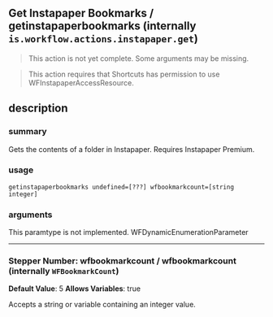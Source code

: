 
## Get Instapaper Bookmarks / getinstapaperbookmarks (internally `is.workflow.actions.instapaper.get`)

> This action is not yet complete. Some arguments may be missing.


> This action requires that Shortcuts has permission to use WFInstapaperAccessResource.


## description
### summary
Gets the contents of a folder in Instapaper. Requires Instapaper Premium.


### usage
`getinstapaperbookmarks undefined=[???] wfbookmarkcount=[string integer]`

### arguments
This paramtype is not implemented. WFDynamicEnumerationParameter

---

### Stepper Number: wfbookmarkcount / wfbookmarkcount (internally `WFBookmarkCount`)
**Default Value**: 5
**Allows Variables**: true


Accepts a string 
or variable
containing an integer value.
